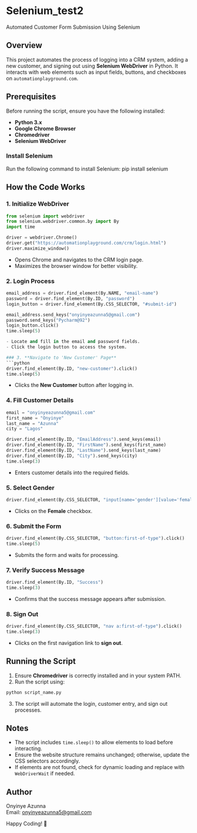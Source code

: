 # Selenium_test2
Automated Customer Form Submission Using Selenium

## Overview
This project automates the process of logging into a CRM system, adding a new customer, and signing out using **Selenium WebDriver** in Python. It interacts with web elements such as input fields, buttons, and checkboxes on `automationplayground.com`.

## Prerequisites
Before running the script, ensure you have the following installed:

- **Python 3.x**
- **Google Chrome Browser**
- **Chromedriver** 
- **Selenium WebDriver**

### Install Selenium
Run the following command to install Selenium:
pip install selenium

## How the Code Works

### 1. **Initialize WebDriver**
```python
from selenium import webdriver
from selenium.webdriver.common.by import By
import time

driver = webdriver.Chrome()
driver.get("https://automationplayground.com/crm/login.html")
driver.maximize_window()
```
- Opens Chrome and navigates to the CRM login page.
- Maximizes the browser window for better visibility.

### 2. **Login Process**
```python
email_address = driver.find_element(By.NAME, "email-name")
password = driver.find_element(By.ID, "password")
login_button = driver.find_element(By.CSS_SELECTOR, "#submit-id")

email_address.send_keys("onyinyeazunna5@gmail.com")
password.send_keys("Pycharm@92")
login_button.click()
time.sleep(5)

- Locate and fill in the email and password fields.
- Click the login button to access the system.

### 3. **Navigate to 'New Customer' Page**
```python
driver.find_element(By.ID, "new-customer").click()
time.sleep(5)
```
- Clicks the **New Customer** button after logging in.

### 4. **Fill Customer Details**
```python
email = "onyinyeazunna5@gmail.com"
first_name = "Onyinye"
last_name = "Azunna"
city = "Lagos"

driver.find_element(By.ID, "EmailAddress").send_keys(email)
driver.find_element(By.ID, "FirstName").send_keys(first_name)
driver.find_element(By.ID, "LastName").send_keys(last_name)
driver.find_element(By.ID, "City").send_keys(city)
time.sleep(3)
```
- Enters customer details into the required fields.

### 5. **Select Gender**
```python
driver.find_element(By.CSS_SELECTOR, "input[name='gender'][value='female']").click()
```
- Clicks on the **Female** checkbox.

### 6. **Submit the Form**
```python
driver.find_element(By.CSS_SELECTOR, "button:first-of-type").click()
time.sleep(5)
```
- Submits the form and waits for processing.

### 7. **Verify Success Message**
```python
driver.find_element(By.ID, "Success")
time.sleep(3)
```
- Confirms that the success message appears after submission.

### 8. **Sign Out**
```python
driver.find_element(By.CSS_SELECTOR, "nav a:first-of-type").click()
time.sleep(3)
```
- Clicks on the first navigation link to **sign out**.

## Running the Script
1. Ensure **Chromedriver** is correctly installed and in your system PATH.
2. Run the script using:
```bash
python script_name.py
```
3. The script will automate the login, customer entry, and sign out processes.

## Notes
- The script includes `time.sleep()` to allow elements to load before interacting.
- Ensure the website structure remains unchanged; otherwise, update the CSS selectors accordingly.
- If elements are not found, check for dynamic loading and replace with `WebDriverWait` if needed.

## Author
Onyinye Azunna  
Email: onyinyeazunna5@gmail.com  

Happy Coding! 🚀

